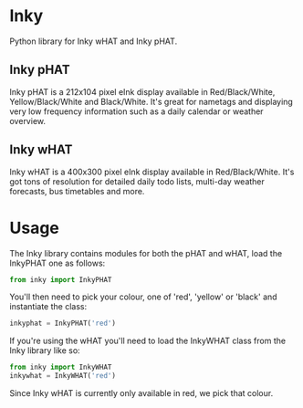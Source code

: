 # Inky

Python library for Inky wHAT and Inky pHAT.

## Inky pHAT

Inky pHAT is a 212x104 pixel eInk display available in Red/Black/White, Yellow/Black/White and Black/White. It's great for nametags and displaying very low frequency information such as a daily calendar or weather overview.


## Inky wHAT

Inky wHAT is a 400x300 pixel eInk display available in Red/Black/White. It's got tons of resolution for detailed daily todo lists, multi-day weather forecasts, bus timetables and more.

# Usage

The Inky library contains modules for both the pHAT and wHAT, load the InkyPHAT one as follows:

```python
from inky import InkyPHAT
```

You'll then need to pick your colour, one of 'red', 'yellow' or 'black' and instantiate the class:

```python
inkyphat = InkyPHAT('red')
```

If you're using the wHAT you'll need to load the InkyWHAT class from the Inky library like so:

```python
from inky import InkyWHAT
inkywhat = InkyWHAT('red')
```

Since Inky wHAT is currently only available in red, we pick that colour.

